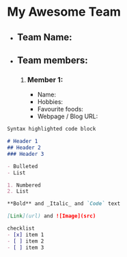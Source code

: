 # My Awesome Team 

- ## Team Name: 

- ## Team members:
	1. ### Member 1:
		- Name:
		- Hobbies:
		- Favourite foods:
		- Webpage / Blog URL:

```markdown
Syntax highlighted code block

# Header 1
## Header 2
### Header 3

- Bulleted
- List

1. Numbered
2. List

**Bold** and _Italic_ and `Code` text

[Link](url) and ![Image](src)

checklist
- [x] item 1
- [ ] item 2
- [ ] item 3
```
